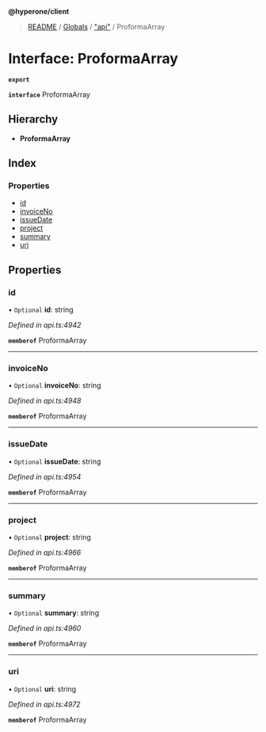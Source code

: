 **@hyperone/client**

> [README](../README.md) / [Globals](../globals.md) / ["api"](../modules/_api_.md) / ProformaArray

# Interface: ProformaArray

**`export`** 

**`interface`** ProformaArray

## Hierarchy

* **ProformaArray**

## Index

### Properties

* [id](_api_.proformaarray.md#id)
* [invoiceNo](_api_.proformaarray.md#invoiceno)
* [issueDate](_api_.proformaarray.md#issuedate)
* [project](_api_.proformaarray.md#project)
* [summary](_api_.proformaarray.md#summary)
* [uri](_api_.proformaarray.md#uri)

## Properties

### id

• `Optional` **id**: string

*Defined in api.ts:4942*

**`memberof`** ProformaArray

___

### invoiceNo

• `Optional` **invoiceNo**: string

*Defined in api.ts:4948*

**`memberof`** ProformaArray

___

### issueDate

• `Optional` **issueDate**: string

*Defined in api.ts:4954*

**`memberof`** ProformaArray

___

### project

• `Optional` **project**: string

*Defined in api.ts:4966*

**`memberof`** ProformaArray

___

### summary

• `Optional` **summary**: string

*Defined in api.ts:4960*

**`memberof`** ProformaArray

___

### uri

• `Optional` **uri**: string

*Defined in api.ts:4972*

**`memberof`** ProformaArray
